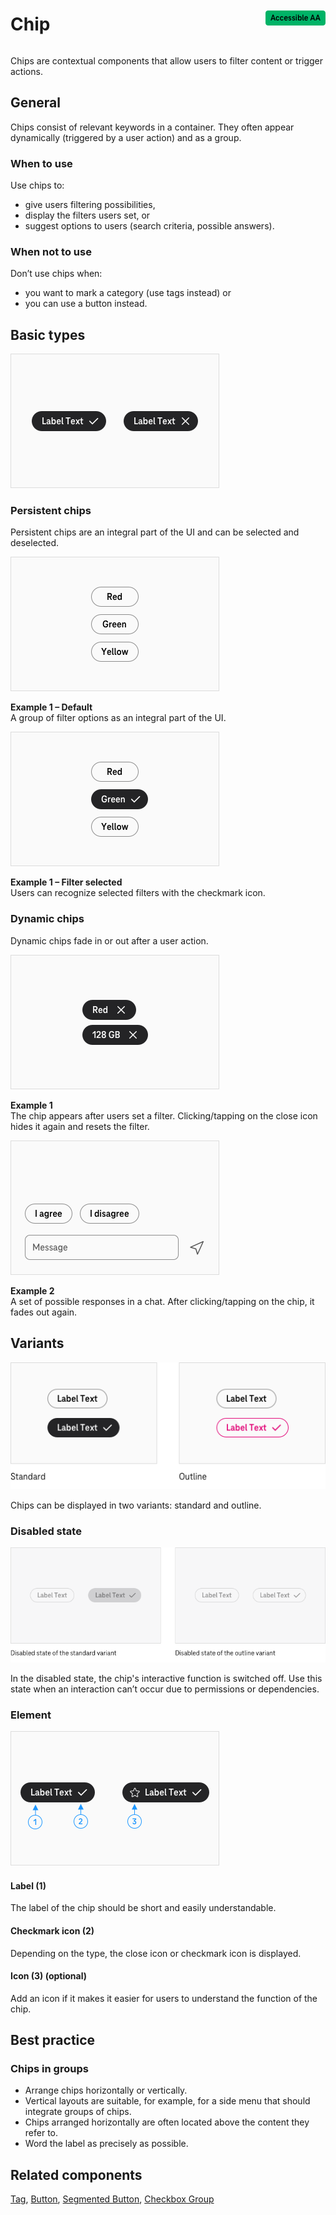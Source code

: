 <div style="display: inline-flex; align-items: center; justify-content: space-between; width: 100%;">
    <h1>Chip</h1>
    <img src="assets/aa.png" alt="Accessible AA" />
</div>

Chips are contextual components that allow users to filter content or trigger actions.

## General

Chips consist of relevant keywords in a container. They often appear dynamically (triggered by a user action) and as a group.

### When to use

Use chips to:

- give users filtering possibilities,
- display the filters users set, or
- suggest options to users (search criteria, possible answers).

### When not to use

Don’t use chips when:

- you want to mark a category (use tags instead) or
- you can use a button instead.

## Basic types

![Image Name](assets/3_components/chip/Chips-Types.png)

### Persistent chips

Persistent chips are an integral part of the UI and can be selected and deselected.

![Image Name](assets/3_components/chip/Chips-Persistent-Default.png)

**Example 1 – Default** <br/>
A group of filter options as an integral part of the UI.

![Image Name](assets/3_components/chip/Chips-Persistent-Selected.png)

**Example 1 – Filter selected** <br/>
Users can recognize selected filters with the checkmark icon.

### Dynamic chips

Dynamic chips fade in or out after a user action.

![Image Name](assets/3_components/chip/Chips-Dynamic-Example1.png)

**Example 1** <br/>
The chip appears after users set a filter. Clicking/tapping on the close icon hides it again and resets the filter.

![Image Name](assets/3_components/chip/Chips-Dynamic-Example_Chatbot2.png)

**Example 2** <br/>
A set of possible responses in a chat. After clicking/tapping on the chip, it fades out again.

## Variants

![Image Name](assets/3_components/chip/Standard_Chip.png)

Chips can be displayed in two variants: standard and outline.

### Disabled state

![Image Name](assets/3_components/chip/chips-disabled-en.png)

In the disabled state, the chip's interactive function is switched off. Use this state when an interaction can’t occur due to permissions or dependencies.

### Element

![Image Name](assets/3_components/chip/Chips-elements.png)

#### Label (1)

The label of the chip should be short and easily understandable.

#### Checkmark icon (2)

Depending on the type, the close icon or checkmark icon is displayed.

#### Icon (3) (optional)

Add an icon if it makes it easier for users to understand the function of the chip.

## Best practice

### Chips in groups

- Arrange chips horizontally or vertically.
- Vertical layouts are suitable, for example, for a side menu that should integrate groups of chips.
- Chips arranged horizontally are often located above the content they refer to.
- Word the label as precisely as possible.

## Related components

[Tag](?path=/usage/components-tag--standard),
[Button](?path=/usage/components-button--standard),
[Segmented Button](?path=/usage/beta-components-segmented-button--standard),
[Checkbox Group](?path=/usage/components-checkbox-group--standard)
